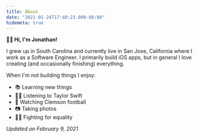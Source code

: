 ```yaml
---
title: About
date: "2021-01-24T17:40:23.000-08:00"
hidemeta: true
---
```


**👋🏻 Hi, I'm Jonathan!**

I grew up in South Carolina and currently live in San Jose, California where I work as a Software Engineer. I primarily build iOS apps, but in general I love creating (and occasionally finishing) everything.

When I'm not building things I enjoy:

* 📚 Learning new things
* 👱‍♀️ Listening to Taylor Swift
* 🏈 Watching Clemson football
* 📷 Taking photos
* 🏳️‍🌈 Fighting for equality

*Updated on February 9, 2021*